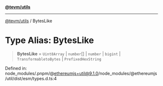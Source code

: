 [**@tevm/utils**](../README.md)

***

[@tevm/utils](../globals.md) / BytesLike

# Type Alias: BytesLike

> **BytesLike** = `Uint8Array` \| `number`[] \| `number` \| `bigint` \| `TransformabletoBytes` \| `PrefixedHexString`

Defined in: node\_modules/.pnpm/@ethereumjs+util@9.1.0/node\_modules/@ethereumjs/util/dist/esm/types.d.ts:4

